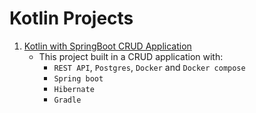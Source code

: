 # Kotlin Projects

1. [Kotlin with SpringBoot CRUD Application](./kotlin-spring-crud-app/README.md)
	- This project built in a CRUD application with:
 		- `REST API`, `Postgres`, `Docker` and `Docker compose`
		- `Spring boot`
		- `Hibernate`
		- `Gradle`

